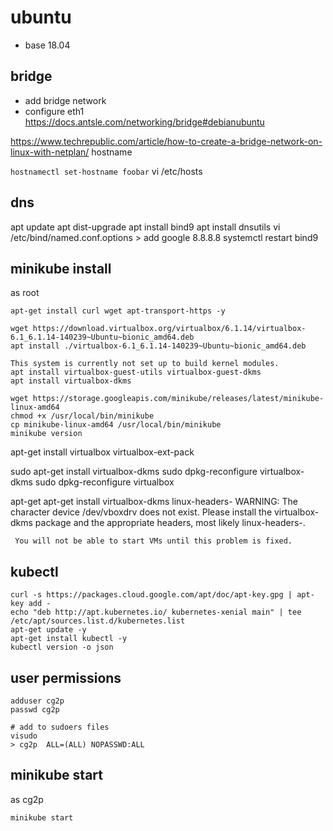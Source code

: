 # ubuntu

- base 18.04

## bridge
- add bridge network
- configure eth1 https://docs.antsle.com/networking/bridge#debianubuntu 

https://www.techrepublic.com/article/how-to-create-a-bridge-network-on-linux-with-netplan/ 
hostname

`hostnamectl set-hostname foobar`
vi /etc/hosts

## dns
apt update
apt dist-upgrade
apt install bind9
apt install dnsutils
vi /etc/bind/named.conf.options > add google 8.8.8.8
systemctl restart bind9







## minikube install
as root
```
apt-get install curl wget apt-transport-https -y

wget https://download.virtualbox.org/virtualbox/6.1.14/virtualbox-6.1_6.1.14-140239~Ubuntu~bionic_amd64.deb
apt install ./virtualbox-6.1_6.1.14-140239~Ubuntu~bionic_amd64.deb

This system is currently not set up to build kernel modules.
apt install virtualbox-guest-utils virtualbox-guest-dkms
apt install virtualbox-dkms

wget https://storage.googleapis.com/minikube/releases/latest/minikube-linux-amd64
chmod +x /usr/local/bin/minikube
cp minikube-linux-amd64 /usr/local/bin/minikube
minikube version

```
apt-get install virtualbox virtualbox-ext-pack

sudo apt-get install virtualbox-dkms
sudo dpkg-reconfigure virtualbox-dkms 
sudo dpkg-reconfigure virtualbox

apt-get 
apt-get install virtualbox-dkms linux-headers-
WARNING: The character device /dev/vboxdrv does not exist.
	 Please install the virtualbox-dkms package and the appropriate
	 headers, most likely linux-headers-.

	 You will not be able to start VMs until this problem is fixed.


## kubectl
```
curl -s https://packages.cloud.google.com/apt/doc/apt-key.gpg | apt-key add -
echo "deb http://apt.kubernetes.io/ kubernetes-xenial main" | tee /etc/apt/sources.list.d/kubernetes.list
apt-get update -y
apt-get install kubectl -y
kubectl version -o json
```

## user permissions
```
adduser cg2p
passwd cg2p

# add to sudoers files
visudo
> cg2p  ALL=(ALL) NOPASSWD:ALL
```

## minikube start
as cg2p
```
minikube start
```
